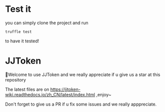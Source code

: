 # Test it

you can simply clone the project and run 

```shell
truffle test
```

to have it tested!



# JJToken

🚀Welcome to use JJToken and we really appreciate if u give us a star at this repository

The latest files are on https://jjtoken-wiki.readthedocs.io/zh_CN/latest/index.html ,enjoy~

Don't forget to give us a PR if u fix some issues and we really apppreciate.
